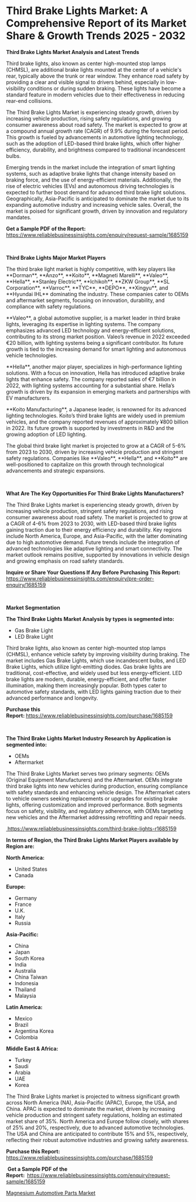 <p><h1>Third Brake Lights Market: A Comprehensive Report of its Market Share & Growth Trends 2025 - 2032</h1></p><p><strong>Third Brake Lights Market Analysis and Latest Trends</strong></p>
<p><p>Third brake lights, also known as center high-mounted stop lamps (CHMSL), are additional brake lights mounted at the center of a vehicle's rear, typically above the trunk or rear window. They enhance road safety by providing a clear and visible signal to drivers behind, especially in low-visibility conditions or during sudden braking. These lights have become a standard feature in modern vehicles due to their effectiveness in reducing rear-end collisions.</p><p>The Third Brake Lights Market is experiencing steady growth, driven by increasing vehicle production, rising safety regulations, and growing consumer awareness about road safety. The market is expected to grow at a compound annual growth rate (CAGR) of 9.9% during the forecast period. This growth is fueled by advancements in automotive lighting technology, such as the adoption of LED-based third brake lights, which offer higher efficiency, durability, and brightness compared to traditional incandescent bulbs.</p><p>Emerging trends in the market include the integration of smart lighting systems, such as adaptive brake lights that change intensity based on braking force, and the use of energy-efficient materials. Additionally, the rise of electric vehicles (EVs) and autonomous driving technologies is expected to further boost demand for advanced third brake light solutions. Geographically, Asia-Pacific is anticipated to dominate the market due to its expanding automotive industry and increasing vehicle sales. Overall, the market is poised for significant growth, driven by innovation and regulatory mandates.</p></p>
<p><strong>Get a Sample PDF of the Report:&nbsp;</strong> <a href="https://www.reliablebusinessinsights.com/enquiry/request-sample/1685159?utm_campaign=84&utm_medium=2&utm_source=Github&utm_content=ia&utm_term=22012025&utm_id=third-brake-lights">https://www.reliablebusinessinsights.com/enquiry/request-sample/1685159</a></p>
<p>&nbsp;</p>
<p><strong>Third Brake Lights Major Market Players</strong></p>
<p><p>The third brake light market is highly competitive, with key players like **Dorman**, **Anzo**, **Koito**, **Magneti Marelli**, **Valeo**, **Hella**, **Stanley Electric**, **Ichikoh**, **ZKW Group**, **SL Corporation**, **Varroc**, **TYC**, **DEPO**, **Xingyu**, and **Hyundai IHL** dominating the industry. These companies cater to OEMs and aftermarket segments, focusing on innovation, durability, and compliance with safety regulations.</p><p>**Valeo**, a global automotive supplier, is a market leader in third brake lights, leveraging its expertise in lighting systems. The company emphasizes advanced LED technology and energy-efficient solutions, contributing to its strong market position. Valeo’s revenue in 2022 exceeded €20 billion, with lighting systems being a significant contributor. Its future growth is tied to the increasing demand for smart lighting and autonomous vehicle technologies.</p><p>**Hella**, another major player, specializes in high-performance lighting solutions. With a focus on innovation, Hella has introduced adaptive brake lights that enhance safety. The company reported sales of €7 billion in 2022, with lighting systems accounting for a substantial share. Hella’s growth is driven by its expansion in emerging markets and partnerships with EV manufacturers.</p><p>**Koito Manufacturing**, a Japanese leader, is renowned for its advanced lighting technologies. Koito’s third brake lights are widely used in premium vehicles, and the company reported revenues of approximately ¥800 billion in 2022. Its future growth is supported by investments in R&D and the growing adoption of LED lighting.</p><p>The global third brake light market is projected to grow at a CAGR of 5-6% from 2023 to 2030, driven by increasing vehicle production and stringent safety regulations. Companies like **Valeo**, **Hella**, and **Koito** are well-positioned to capitalize on this growth through technological advancements and strategic expansions.</p></p>
<p>&nbsp;</p>
<p><strong>What Are The Key Opportunities For Third Brake Lights Manufacturers?</strong></p>
<p><p>The Third Brake Lights market is experiencing steady growth, driven by increasing vehicle production, stringent safety regulations, and rising consumer awareness about road safety. The market is projected to grow at a CAGR of 4-6% from 2023 to 2030, with LED-based third brake lights gaining traction due to their energy efficiency and durability. Key regions include North America, Europe, and Asia-Pacific, with the latter dominating due to high automotive demand. Future trends include the integration of advanced technologies like adaptive lighting and smart connectivity. The market outlook remains positive, supported by innovations in vehicle design and growing emphasis on road safety standards.</p></p>
<p><strong>Inquire or Share Your Questions If Any Before Purchasing This Report:</strong> <a href="https://www.reliablebusinessinsights.com/enquiry/pre-order-enquiry/1685159?utm_campaign=84&utm_medium=2&utm_source=Github&utm_content=ia&utm_term=22012025&utm_id=third-brake-lights">https://www.reliablebusinessinsights.com/enquiry/pre-order-enquiry/1685159</a></p>
<p>&nbsp;</p>
<p><strong>Market Segmentation</strong></p>
<p><strong>The Third Brake Lights Market Analysis by types is segmented into:</strong></p>
<p><ul><li>Gas Brake Light</li><li>LED Brake Light</li></ul></p>
<p><p>Third brake lights, also known as center high-mounted stop lamps (CHMSL), enhance vehicle safety by improving visibility during braking. The market includes Gas Brake Lights, which use incandescent bulbs, and LED Brake Lights, which utilize light-emitting diodes. Gas brake lights are traditional, cost-effective, and widely used but less energy-efficient. LED brake lights are modern, durable, energy-efficient, and offer faster illumination, making them increasingly popular. Both types cater to automotive safety standards, with LED lights gaining traction due to their advanced performance and longevity.</p></p>
<p><strong>Purchase this Report:&nbsp;</strong><a href="https://www.reliablebusinessinsights.com/purchase/1685159?utm_campaign=84&utm_medium=2&utm_source=Github&utm_content=ia&utm_term=22012025&utm_id=third-brake-lights">https://www.reliablebusinessinsights.com/purchase/1685159</a></p>
<p>&nbsp;</p>
<p><strong>The Third Brake Lights Market Industry Research by Application is segmented into:</strong></p>
<p><ul><li>OEMs</li><li>Aftermarket</li></ul></p>
<p><p>The Third Brake Lights Market serves two primary segments: OEMs (Original Equipment Manufacturers) and the Aftermarket. OEMs integrate third brake lights into new vehicles during production, ensuring compliance with safety standards and enhancing vehicle design. The Aftermarket caters to vehicle owners seeking replacements or upgrades for existing brake lights, offering customization and improved performance. Both segments focus on safety, visibility, and regulatory adherence, with OEMs targeting new vehicles and the Aftermarket addressing retrofitting and repair needs.</p></p>
<p><a href="https://www.reliablebusinessinsights.com/third-brake-lights-r1685159?utm_campaign=84&utm_medium=2&utm_source=Github&utm_content=ia&utm_term=22012025&utm_id=third-brake-lights">&nbsp;https://www.reliablebusinessinsights.com/third-brake-lights-r1685159</a></p>
<p><strong>In terms of Region, the Third Brake Lights Market Players available by Region are:</strong></p>
<p>
    <p> <strong> North America: </strong>
        <ul>
            <li>United States</li>
            <li>Canada</li>
        </ul>
        </p> 
    <p> <strong> Europe: </strong>
        <ul>
            <li>Germany</li>
            <li>France</li>
            <li>U.K.</li>
            <li>Italy</li>
            <li>Russia</li>
        </ul>
        </p> 
    <p> <strong> Asia-Pacific: </strong>
        <ul>
            <li>China</li>
            <li>Japan</li>
            <li>South Korea</li>
            <li>India</li>
            <li>Australia</li>
            <li>China Taiwan</li>
            <li>Indonesia</li>
            <li>Thailand</li>
            <li>Malaysia</li>
        </ul>
        </p> 
    <p> <strong> Latin America: </strong>
        <ul>
            <li>Mexico</li>
            <li>Brazil</li>
            <li>Argentina Korea</li>
            <li>Colombia</li>
        </ul>
        </p> 
    <p> <strong> Middle East & Africa: </strong>
        <ul>
            <li>Turkey</li>
            <li>Saudi</li>
            <li>Arabia</li>
            <li>UAE</li>
            <li>Korea</li>
        </ul>
    </p>
    </p>
<p><p>The Third Brake Lights market is projected to witness significant growth across North America (NA), Asia-Pacific (APAC), Europe, the USA, and China. APAC is expected to dominate the market, driven by increasing vehicle production and stringent safety regulations, holding an estimated market share of 35%. North America and Europe follow closely, with shares of 25% and 20%, respectively, due to advanced automotive technologies. The USA and China are anticipated to contribute 15% and 5%, respectively, reflecting their robust automotive industries and growing safety awareness.</p></p>
<p><strong>Purchase this Report: </strong><a href="https://www.reliablebusinessinsights.com/purchase/1685159?utm_campaign=84&utm_medium=2&utm_source=Github&utm_content=ia&utm_term=22012025&utm_id=third-brake-lights">https://www.reliablebusinessinsights.com/purchase/1685159</a></p>
<p>&nbsp;<strong>Get a Sample PDF of the Report:&nbsp;&nbsp;</strong><a href="https://www.reliablebusinessinsights.com/enquiry/request-sample/1685159?utm_campaign=84&utm_medium=2&utm_source=Github&utm_content=ia&utm_term=22012025&utm_id=third-brake-lights">https://www.reliablebusinessinsights.com/enquiry/request-sample/1685159</a></p>
<p><strong></strong></p>
<p><p><a href="https://github.com/reitalippman962/Market-Research-Report-List-1/blob/main/magnesium-automotive-parts-market.md?utm_campaign=84&utm_medium=2&utm_source=Github&utm_content=ia&utm_term=22012025&utm_id=third-brake-lights">Magnesium Automotive Parts Market</a></p></p>